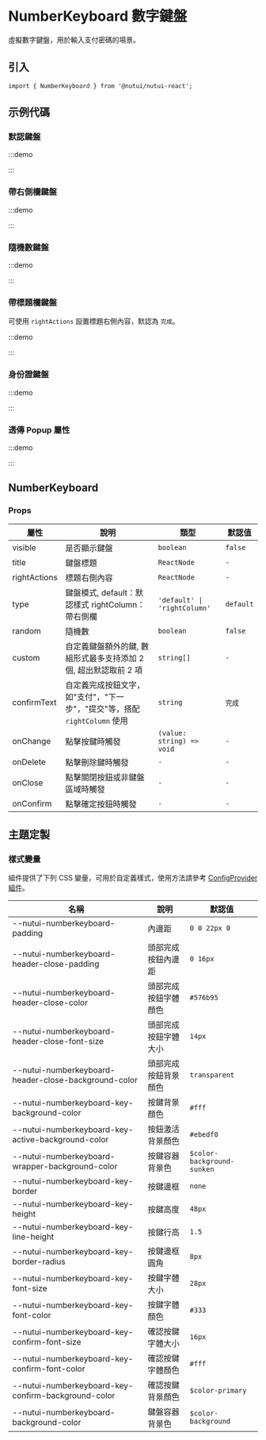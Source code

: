 # NumberKeyboard 數字鍵盤



虛擬數字鍵盤，用於輸入支付密碼的場景。

## 引入

```tsx
import { NumberKeyboard } from '@nutui/nutui-react';
```

## 示例代碼

### 默認鍵盤

:::demo

<CodeBlock src='h5/demo1.tsx'></CodeBlock>

:::

### 帶右側欄鍵盤

:::demo

<CodeBlock src='h5/demo2.tsx'></CodeBlock>

:::

### 隨機數鍵盤

:::demo

<CodeBlock src='h5/demo3.tsx'></CodeBlock>

:::

### 帶標題欄鍵盤

可使用 `rightActions` 設置標題右側內容，默認為 `完成`。

:::demo

<CodeBlock src='h5/demo4.tsx'></CodeBlock>

:::

### 身份證鍵盤

:::demo

<CodeBlock src='h5/demo5.tsx'></CodeBlock>

:::

### 透傳 Popup 屬性

:::demo

<CodeBlock src='h5/demo6.tsx'></CodeBlock>

:::

## NumberKeyboard

### Props

| 屬性 | 說明 | 類型 | 默認值 |
| --- | --- | --- | --- |
| visible | 是否顯示鍵盤 | `boolean` | `false` |
| title | 鍵盤標題 | `ReactNode` | `-` |
| rightActions | 標題右側內容 | `ReactNode` | `-` |
| type | 鍵盤模式, default：默認樣式 rightColumn：帶右側欄 | `'default' \| 'rightColumn'` | `default` |
| random | 隨機數 | `boolean` | `false` |
| custom | 自定義鍵盤額外的鍵, 數組形式最多支持添加 2 個, 超出默認取前 2 項 | `string[]` | `-` |
| confirmText | 自定義完成按鈕文字，如"支付"，"下一步"，"提交"等，搭配 `rightColumn` 使用| `string` | `完成` |
| onChange | 點擊按鍵時觸發 | `(value: string) => void` | `-` |
| onDelete | 點擊刪除鍵時觸發 | `-` | `-` |
| onClose | 點擊關閉按鈕或非鍵盤區域時觸發 | `-` | `-` |
| onConfirm | 點擊確定按鈕時觸發 | `-` | `-` |

## 主題定製

### 樣式變量

組件提供了下列 CSS 變量，可用於自定義樣式，使用方法請參考 [ConfigProvider 組件](#/zh-CN/component/configprovider)。

| 名稱 | 說明 | 默認值 |
| --- | --- | --- |
| \--nutui-numberkeyboard-padding | 內邊距 | `0 0 22px 0` |
| \--nutui-numberkeyboard-header-close-padding | 頭部完成按鈕內邊距 | `0 16px` |
| \--nutui-numberkeyboard-header-close-color | 頭部完成按鈕字體顏色 | `#576b95` |
| \--nutui-numberkeyboard-header-close-font-size | 頭部完成按鈕字體大小 | `14px` |
| \--nutui-numberkeyboard-header-close-background-color | 頭部完成按鈕背景顏色 | `transparent` |
| \--nutui-numberkeyboard-key-background-color | 按鍵背景顏色 | `#fff` |
| \--nutui-numberkeyboard-key-active-background-color | 按鈕激活背景顏色 | `#ebedf0` |
| \--nutui-numberkeyboard-wrapper-background-color | 按鍵容器背景色 | `$color-background-sunken` |
| \--nutui-numberkeyboard-key-border | 按鍵邊框 | `none` |
| \--nutui-numberkeyboard-key-height | 按鍵高度 | `48px` |
| \--nutui-numberkeyboard-key-line-height | 按鍵行高 | `1.5` |
| \--nutui-numberkeyboard-key-border-radius | 按鍵邊框圓角 | `8px` |
| \--nutui-numberkeyboard-key-font-size | 按鍵字體大小 | `28px` |
| \--nutui-numberkeyboard-key-font-color | 按鍵字體顏色 | `#333` |
| \--nutui-numberkeyboard-key-confirm-font-size | 確認按鍵字體大小 | `16px` |
| \--nutui-numberkeyboard-key-confirm-font-color | 確認按鍵字體顏色 | `#fff` |
| \--nutui-numberkeyboard-key-confirm-background-color | 確認按鍵背景顏色 | `$color-primary` |
| \--nutui-numberkeyboard-background-color | 鍵盤容器背景色 | `$color-background` |